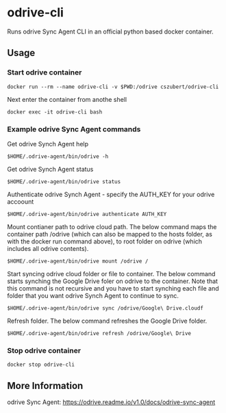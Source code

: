 # odrive-cli
Runs odrive Sync Agent CLI in an official python based docker container.
## Usage
### Start odrive container
```
docker run --rm --name odrive-cli -v $PWD:/odrive cszubert/odrive-cli
```
Next enter the container from anothe shell
```
docker exec -it odrive-cli bash
```
### Example odrive Sync Agent commands
Get odrive Synch Agent help
```
$HOME/.odrive-agent/bin/odrive -h
```
Get odrive Synch Agent status
```
$HOME/.odrive-agent/bin/odrive status
```
Authenticate odrive Synch Agent - specify the AUTH_KEY for your odrive accoount
```
$HOME/.odrive-agent/bin/odrive authenticate AUTH_KEY
```
Mount contianer path to odrive cloud path. 
The below command maps the container path /odrive (which can also be mapped to the hosts folder, as with the docker run command above), to root folder on odrive (which includes all odrive contents).
```
$HOME/.odrive-agent/bin/odrive mount /odrive /
```
Start syncing odrive cloud folder or file to container.
The below command starts synching the Google Drive foler on odrive to the container. Note that this command is not recursive and you have to start synching each file and folder that you want odrive Synch Agent to continue to sync.
```
$HOME/.odrive-agent/bin/odrive sync /odrive/Google\ Drive.cloudf
```
Refresh folder.
The below command refreshes the Google Drive folder.
```
$HOME/.odrive-agent/bin/odrive refresh /odrive/Google\ Drive
```
### Stop odrive container
```
docker stop odrive-cli
```
## More Information
odrive Sync Agent: https://odrive.readme.io/v1.0/docs/odrive-sync-agent
